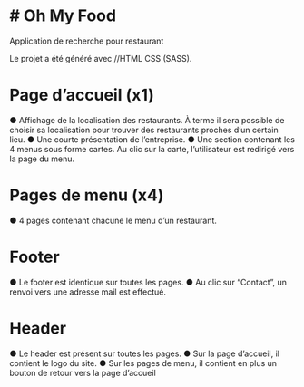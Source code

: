 # # Oh My Food
Application de recherche pour restaurant

Le projet a été généré avec //HTML CSS (SASS).

# Page d’accueil (x1)
● Affichage de la localisation des restaurants. À terme il sera possible de choisir sa
localisation pour trouver des restaurants proches d’un certain lieu.
● Une courte présentation de l’entreprise.
● Une section contenant les 4 menus sous forme cartes. Au clic sur la carte,
l’utilisateur est redirigé vers la page du menu.

# Pages de menu (x4)
● 4 pages contenant chacune le menu d’un restaurant.

# Footer
● Le footer est identique sur toutes les pages.
● Au clic sur “Contact”, un renvoi vers une adresse mail est effectué.

# Header
● Le header est présent sur toutes les pages.
● Sur la page d’accueil, il contient le logo du site.
● Sur les pages de menu, il contient en plus un bouton de retour vers la page d’accueil
